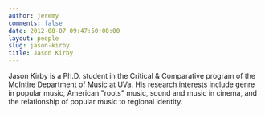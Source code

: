 ```yaml
---
author: jeremy
comments: false
date: 2012-08-07 09:47:50+00:00
layout: people
slug: jason-kirby
title: Jason Kirby
---
```


Jason Kirby is a Ph.D. student in the Critical & Comparative program of the McIntire Department of Music at UVa. His research interests include genre in popular music, American "roots" music, sound and music in cinema, and the relationship of popular music to regional identity.
